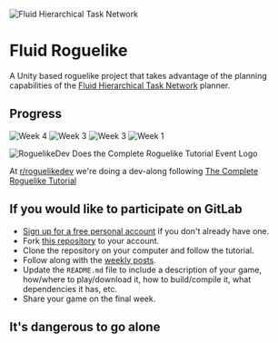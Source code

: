 ![Fluid Hierarchical Task Network](https://i.imgur.com/xKfIV0f.png)
# Fluid Roguelike
A Unity based roguelike project that takes advantage of the planning capabilities of the [Fluid Hierarchical Task Network](https://github.com/ptrefall/fluid-hierarchical-task-network) planner.

## Progress
![Week 4](https://i.imgur.com/6QSCoHb.jpg)
![Week 3](https://i.imgur.com/5UfVis3.jpg)
![Week 3](https://i.imgur.com/CLYnulD.jpg)
![Week 1](https://i.imgur.com/18yeSBc.png)

![RoguelikeDev Does the Complete Roguelike Tutorial Event Logo](https://i.imgur.com/3MAzEp1.png)

At [r/roguelikedev](https://www.reddit.com/r/roguelikedev/) we're doing a dev-along following [The Complete Roguelike Tutorial](http://rogueliketutorials.com/tutorials/tcod/)
## If you would like to participate on GitLab

* [Sign up for a free personal account](https://gitlab.com/users/sign_in#register-pane) if you don't already have one.
* Fork [this repository](https://gitlab.com/aaron-santos/roguelikedev-does-the-complete-roguelike-tutorial) to your account.
* Clone the repository on your computer and follow the tutorial.
* Follow along with the [weekly posts](https://www.reddit.com/r/roguelikedev).
* Update the `README.md` file to include a description of your game, how/where to play/download it, how to build/compile it, what dependencies it has, etc.
* Share your game on the final week.

## It's dangerous to go alone
